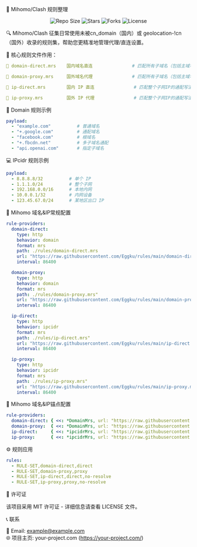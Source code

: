 

📌 Mihomo/Clash 规则整理

<p align="center">
  <img src="https://img.shields.io/github/repo-size/Eggku/rules?style=flat-square" alt="Repo Size">
  <img src="https://img.shields.io/github/stars/Eggku/rules?style=flat-square" alt="Stars">
  <img src="https://img.shields.io/github/forks/Eggku/rules?style=flat-square" alt="Forks">
  <img src="https://img.shields.io/github/license/Eggku/rules?style=flat-square" alt="License">
</p>

🔍 Mihomo/Clash 征集日常使用未被cn_domain（国内）或 geolocation-!cn（国外）收录的规则集，帮助您更精准地管理代理/直连设置。

🚀 核心规则文件作用：
```yaml
📛 domain-direct.mrs    国内域名直连               # 匹配所有子域名（包括主域名）的通配写法，包含日常生活使用的域名。

📛 domain-proxy.mrs     国外域名代理               # 匹配所有子域名（包括主域名）的通配写法，包含emby和其它影视域名。

📛 ip-direct.mrs        国内 IP 直连               # 匹配整个子网IP的通配写法，包含日常生活使用的IP。

📛 ip-proxy.mrs         国外 IP 代理               # 匹配整个子网IP的通配写法，包含emby和其它影视域名。
```
📛 Domain 规则示例
```yaml
payload:
  - "example.com"          # 普通域名
  - "+.google.com"         # 通配域名
  - "facebook.com"         # 根域名
  - "+.fbcdn.net"          # 多子域名通配
  - "api.openai.com"       # 指定子域名
```

💻 IPcidr 规则示例
```yaml
payload:
  - 8.8.8.8/32          # 单个 IP
  - 1.1.1.0/24          # 整个子网
  - 192.168.0.0/16      # 本地内网
  - 10.0.0.1/32         # 内网设备
  - 123.45.67.0/24      # 某地区出口 IP
```
🚀 Mihomo 域名&IP常规配置
  ```yaml
  rule-providers: 
    domain-direct:
      type: http
      behavior: domain
      format: mrs
      path: ./rules/domain-direct.mrs
      url: "https://raw.githubusercontent.com/Eggku/rules/main/domain-direct.mrs"
      interval: 86400

    domain-proxy:
      type: http
      behavior: domain
      format: mrs
      path: ./rules/domain-proxy.mrs"
      url: "https://raw.githubusercontent.com/Eggku/rules/main/domain-proxy.mrs"
      interval: 86400

    ip-direct:
      type: http
      behavior: ipcidr
      format: mrs
      path: ./rules/ip-direct.mrs"
      url: "https://raw.githubusercontent.com/Eggku/rules/main/ip-direct.mrs"
      interval: 86400

    ip-proxy:
      type: http
      behavior: ipcidr
      format: mrs
      path: ./rules/ip-proxy.mrs"
      url: "https://raw.githubusercontent.com/Eggku/rules/main/ip-proxy.mrs"
      interval: 86400
```
🚀 Mihomo 域名&IP锚点配置
```yaml
rule-providers: 
  domain-direct: { <<: *DomainMrs, url: "https://raw.githubusercontent.com/Eggku/rules/main/domain-direct.mrs" }
  domain-proxy:  { <<: *DomainMrs, url: "https://raw.githubusercontent.com/Eggku/rules/main/domain-proxy.mrs" }
  ip-direct:     { <<: *ipcidrMrs, url: "https://raw.githubusercontent.com/Eggku/rules/main/ip-direct.mrs" }
  ip-proxy:      { <<: *ipcidrMrs, url: "https://raw.githubusercontent.com/Eggku/rules/main/ip-proxy.mrs" }
```
⚙ 规则应用
```yaml
rules:
  - RULE-SET,domain-direct,direct
  - RULE-SET,domain-proxy,proxy
  - RULE-SET,ip-direct,direct,no-resolve
  - RULE-SET,ip-proxy,proxy,no-resolve
```
📜 许可证

该项目采用 MIT 许可证 - 详细信息请查看 LICENSE 文件。

📞 联系

📧 Email: example@example.com  
🌐 项目主页: your-project.com (https://your-project.com/)  
